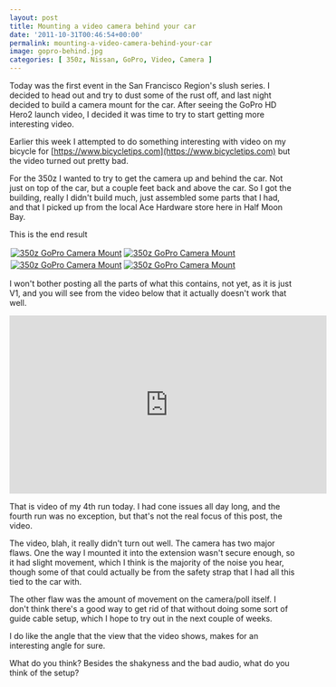 ```yaml
---
layout: post
title: Mounting a video camera behind your car
date: '2011-10-31T00:46:54+00:00'
permalink: mounting-a-video-camera-behind-your-car
image: gopro-behind.jpg
categories: [ 350z, Nissan, GoPro, Video, Camera ]
---
```

Today was the first event in the San Francisco Region's slush series. I decided to head out and try to dust some of the rust off, and last night decided to build a camera mount for the car. After seeing the GoPro HD Hero2 launch video, I decided it was time to try to start getting more interesting video.

Earlier this week I attempted to do something interesting with video on my bicycle for [https://www.bicycletips.com](https://www.bicycletips.com) but the video turned out pretty bad.

For the 350z I wanted to try to get the camera up and behind the car. Not just on top of the car, but a couple feet back and above the car. So I got the building, really I didn't build much, just assembled some parts that I had, and that I picked up from the local Ace Hardware store here in Half Moon Bay.

This is the end result

<a title="350z GoPro Camera Mount" href="http://www.flickr.com/photos/17726343@N00/6296840717/"><img alt="350z GoPro Camera Mount" src="http://static.flickr.com/6239/6296840717_69c4234746_m.jpg" style="margin: 2px; border-width: 0px; border-style: solid;" /></a><a title="350z GoPro Camera Mount" href="http://www.flickr.com/photos/17726343@N00/6296840093/"><img alt="350z GoPro Camera Mount" src="http://static.flickr.com/6114/6296840093_c85311f6e9_m.jpg" style="margin: 2px; border-width: 0px; border-style: solid;" /></a><a title="350z GoPro Camera Mount" href="http://www.flickr.com/photos/17726343@N00/6296839317/"><img alt="350z GoPro Camera Mount" src="http://static.flickr.com/6112/6296839317_53832268fa_m.jpg" style="margin: 2px; border-width: 0px; border-style: solid;" /></a><a title="350z GoPro Camera Mount" href="http://www.flickr.com/photos/17726343@N00/6297368710/"><img alt="350z GoPro Camera Mount" src="http://static.flickr.com/6217/6297368710_ea8e4ab569_m.jpg" style="margin: 2px; border-width: 0px; border-style: solid;" /></a>

I won't bother posting all the parts of what this contains, not yet, as it is just V1, and you will see from the video below that it actually doesn't work that well.

<iframe width="560" height="315" src="https://www.youtube.com/embed/StTNNow9F74?si=GqXa9EDs_7He7yP4" title="YouTube video player" frameborder="0" allow="accelerometer; autoplay; clipboard-write; encrypted-media; gyroscope; picture-in-picture; web-share" referrerpolicy="strict-origin-when-cross-origin" allowfullscreen></iframe>

That is video of my 4th run today. I had cone issues all day long, and the fourth run was no exception, but that's not the real focus of this post, the video.

The video, blah, it really didn't turn out well. The camera has two major flaws. One the way I mounted it into the extension wasn't secure enough, so it had slight movement, which I think is the majority of the noise you hear, though some of that could actually be from the safety strap that I had all this tied to the car with.

The other flaw was the amount of movement on the camera/poll itself. I don't think there's a good way to get rid of that without doing some sort of guide cable setup, which I hope to try out in the next couple of weeks.

I do like the angle that the view that the video shows, makes for an interesting angle for sure.

What do you think? Besides the shakyness and the bad audio, what do you think of the setup?

